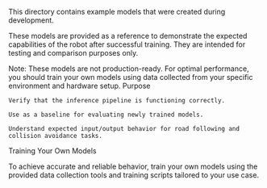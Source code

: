 This directory contains example models that were created during development.

These models are provided as a reference to demonstrate the expected capabilities of the robot after successful training. They are intended for testing and comparison purposes only.

Note: These models are not production-ready. For optimal performance, you should train your own models using data collected from your specific environment and hardware setup.
Purpose

    Verify that the inference pipeline is functioning correctly.

    Use as a baseline for evaluating newly trained models.

    Understand expected input/output behavior for road following and collision avoidance tasks.

Training Your Own Models

To achieve accurate and reliable behavior, train your own models using the provided data collection tools and training scripts tailored to your use case.
